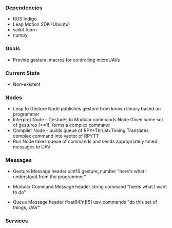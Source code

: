 ### Dependencies
* ROS Indigo
* Leap Motion SDK (Ubuntu)
* scikit-learn
* numpy

### Goals
* Provide gestural macros for controlling microUAVs

### Current State
* Non-existent

### Nodes
* Leap to Gesture Node 
publishes gesture from known library based on programmer
* Interpret Node - Gestures to Modular commands Node
Given some set of gestures (>=1), forms a complex command
* Compiler Node - builds queue of RPY+Thrust+Timing
Translates complex command into vector of RPYTT
* Run Node 
takes queue of commands and sends appropriately timed messages to UAV

### Messages
* Gesture Message
header
uint16 gesture_number "here's what I understood from the programmer"

* Modular Command Message
header
string command "heres what I want to do"

* Queue Message
header
float64[n][5] uav_commands "do this set of things, UAV"

### Services

